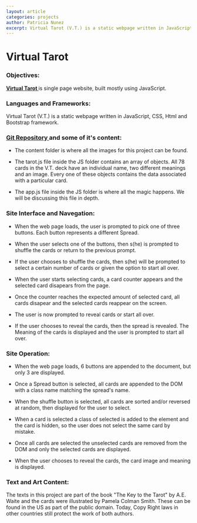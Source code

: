 ```yaml
---
layout: article
categories: projects
author: Patricia Nunez
excerpt: Virtual Tarot (V.T.) is a static webpage written in JavaScript, CSS, Html and Bootstrap framework. 
---
```


# **Virtual Tarot**

### **Objectives:**

**[Virtual Tarot ](https://papanucita.github.io/virtual_tarot/)** is single page website, built mostly using JavaScript. 

### **Languages and Frameworks:** 

Virtual Tarot (V.T.) is a static webpage written in JavaScript, CSS, Html and Bootstrap framework. 

### **[Git Repository ](https://github.com/papanucita/virtual_tarot)and some of it's content:** ####

*	The content folder is where all the images for this project can be found. 

*	The tarot.js file inside the JS folder contains an array of objects. All 78 cards in the V.T. deck have an individual name, two different meanings and an image. Every one of these objects contains the data associated with a particular card. 

*	The app.js file inside the JS folder is where all the magic happens. We will be discussing this file in depth.

### **Site Interface and Navegation:**

*	When the web page loads, the user is prompted to pick one of three buttons. Each button represents a different Spread. 

*	When the user selects one of the buttons, then s(he) is prompted to shuffle the cards or return to the previous prompt. 

*	If the user chooses to shuffle the cards, then s(he) will be prompted to select a certain number of cards or given the option to start all over. 

*	When the user starts selecting cards, a card counter appears and the selected card disapears from the page.

*	Once the counter reaches the expected amount of selected card, all cards disapear and the selected cards reappear on the screen. 

*	The user is now prompted to reveal cards or start all over. 

*	If the user chooses to reveal the cards, then the spread is revealed. The Meaning of the cards is displayed and the user is prompted to start all over. 

### **Site Operation:**

*	When the web page loads, 6 buttons are appended to the document, but only 3 are displayed. 

*	Once a Spread button is selected, all cards are appended to the DOM with a class name matching the spread's name. 

*	When the shuffle button is selected, all cards are sorted and/or reversed at random, then displayed for the user to select. 

*	When a card is selected a class of selected is added to the element and the card is hidden, so the user does not select the same card by mistake. 

*	Once all cards are selected the unselected cards are removed from the DOM and only the selected cards are displayed. 
	
*	When the user chooses to reveal the cards, the card image and meaning is displayed.  

### **Text and Art Content:**

The texts in this project are part of the book "The Key to the Tarot" by A.E. Waite and the cards were illustrated by Pamela Colman Smith. These can be found in the US as part of the public domain. Today, Copy Right laws in other countries still protect the work of both authors. 
